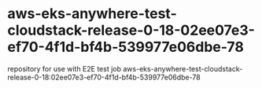 # aws-eks-anywhere-test-cloudstack-release-0-18-02ee07e3-ef70-4f1d-bf4b-539977e06dbe-78
repository for use with E2E test job aws-eks-anywhere-test-cloudstack-release-0-18:02ee07e3-ef70-4f1d-bf4b-539977e06dbe-78
